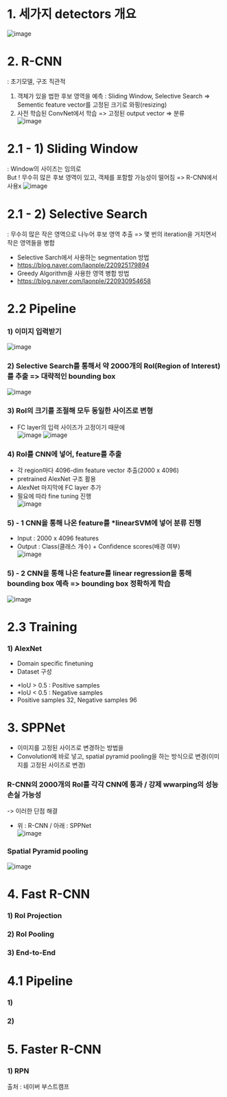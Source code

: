 # 1. 세가지 detectors 개요
![image](https://user-images.githubusercontent.com/51853700/135059283-6690682b-9d69-4678-936f-ff5dcd40470a.png)


# 2. R-CNN
: 초기모델, 구조 직관적  
1) 객체가 있을 법한 후보 영역을 예측 : Sliding Window, Selective Search => Sementic feature vector를 고정된 크기로 와핑(resizing)     
2) 사전 학습된 ConvNet에서 학습 => 고정된 output vector => 분류   
![image](https://user-images.githubusercontent.com/51853700/135036279-8078d5e1-0a7a-4ff1-9b1e-378d93c53230.png)


# 2.1 - 1) Sliding Window 
: Window의 사이즈는 임의로    
But ! 무수히 많은 후보 영역이 있고, 객체를 포함할 가능성이 떨어짐 => R-CNN에서 사용x
![image](https://user-images.githubusercontent.com/51853700/135058038-63f93011-b848-401c-ab6b-c98981e2c60d.png)


# 2.1 - 2) Selective Search
: 무수히 많은 작은 영역으로 나누어 후보 영역 추출 => 몇 번의 iteration을 거치면서 작은 영역들을 병합  
* Selective Sarch에서 사용하는 segmentation 방법
* https://blog.naver.com/laonple/220925179894
* Greedy Algorithm을 사용한 영역 병합 방법
* https://blog.naver.com/laonple/220930954658




# 2.2 Pipeline

### 1) 이미지 입력받기
![image](https://user-images.githubusercontent.com/51853700/135055337-d2ec6f1b-7cca-4da7-a974-7f7b31fe2625.png)


### 2) Selective Search를 통해서 약 2000개의 RoI(Region of Interest)를 추출 => 대략적인 bounding box
![image](https://user-images.githubusercontent.com/51853700/135056223-f8e022ea-6c6e-4727-bb0c-bdedca85e945.png)


### 3) RoI의 크기를 조절해 모두 동일한 사이즈로 변형
* FC layer의 입력 사이즈가 고정이기 때문에  
![image](https://user-images.githubusercontent.com/51853700/135056323-4e8f7084-92d2-4191-ad10-df5731681a70.png)
![image](https://user-images.githubusercontent.com/51853700/135056744-0ce04ee7-9a04-4d57-9ffa-46797bf20726.png)


### 4) RoI를 CNN에 넣어, feature를 추출
* 각 region마다 4096-dim feature vector 추출(2000 x 4096)
* pretrained AlexNet 구조 활용
* AlexNet 마지막에 FC layer 추가
* 필요에 따라 fine tuning 진행  
![image](https://user-images.githubusercontent.com/51853700/135056999-b9cd1390-910b-4144-b462-66959e88fb0d.png)


### 5) - 1 CNN을 통해 나온 feature를 *linearSVM에 넣어 분류 진행
* Input : 2000 x 4096 features
* Output : Class(클래스 개수) + Confidence scores(배경 여부)  
![image](https://user-images.githubusercontent.com/51853700/135057426-e80eaf8a-e836-4c58-83e0-883fa8c12099.png)


### 5) - 2 CNN을 통해 나온 feature를 linear regression을 통해 bounding box 예측 => bounding box 정확하게 학습
![image](https://user-images.githubusercontent.com/51853700/135059984-fc2d3e90-f747-4081-936e-11063a12f1d4.png)





# 2.3 Training
### 1) AlexNet
* Domain specific finetuning
* Dataset 구성
- *IoU > 0.5 : Positive samples 
- *IoU < 0.5 : Negative samples
- Positive samples 32, Negative samples 96




# 3. SPPNet

* 이미지를 고정된 사이즈로 변경하는 방법을
* Convolution에 바로 넣고, spatial pyramid pooling을 하는 방식으로 변경(이미지를 고정된 사이즈로 변경)  

### R-CNN의 2000개의 RoI를 각각 CNN에 통과 / 강제 wwarping의 성능 손실 가능성  
-> 이러한 단점 해결
* 위 : R-CNN  / 아래 : SPPNet  
![image](https://user-images.githubusercontent.com/51853700/135070370-029dead7-c299-4eb6-a3d3-b6ec3b6a71bc.png)


### Spatial Pyramid pooling  
![image](https://user-images.githubusercontent.com/51853700/135070642-3633969d-5f1a-4210-a4bf-2a43e107c9ec.png)





# 4. Fast R-CNN

### 1) RoI Projection
### 2) RoI Pooling
### 3) End-to-End 

# 4.1 Pipeline
### 1)
### 2)

# 5. Faster R-CNN

### 1) RPN

출처 : 네이버 부스트캠프
